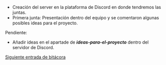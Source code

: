 * Creación del server en la plataforma de Discord en donde tendremos las juntas.
* Primera junta: Presentación dentro del equipo y se comentaron algunas posibles ideas para el proyecto.

Pendiente:
* Añadir ideas en el apartade de ***ideas-para-el-proyecto*** dentro del servidor de Discord.

[Siguiente entrada de bitácora](https://github.com/Edwin-Lines/Proyecto-And-Then...-/blob/main/Documentaci%C3%B3n/Bit%C3%A1coras/Bit%C3%A1coras%20de%20Primera%20entrega/2.%20D%C3%ADa%2028%20de%20octubre%20del%202020.md "Bitácoras")
